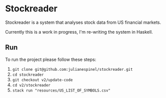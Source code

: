 # Stockreader

Stockreader is a system that analyses stock data from US financial markets.

Currently this is a work in progress, I'm re-writing the system in Haskell.

## Run

To run the project please follow these steps:

1. `git clone git@github.com:julianespinel/stockreader.git`
2. `cd stockreader`
3. `git checkout v2/update-code`
4. `cd v2/stockreader`
5. `stack run "resources/US_LIST_OF_SYMBOLS.csv"`
